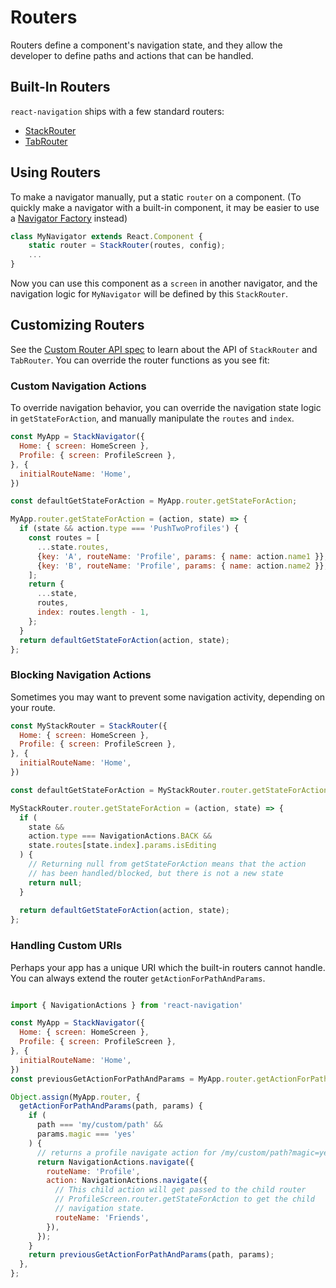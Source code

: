 # Routers

Routers define a component's navigation state, and they allow the developer to define paths and actions that can be handled.


## Built-In Routers

`react-navigation` ships with a few standard routers:

- [StackRouter](/docs/routers/stack)
- [TabRouter](/docs/routers/tabs)


## Using Routers

To make a navigator manually, put a static `router` on a component. (To quickly make a navigator with a built-in component, it may be easier to use a [Navigator Factory](/docs/navigators) instead)

```js
class MyNavigator extends React.Component {
    static router = StackRouter(routes, config);
    ...
}
```

Now you can use this component as a `screen` in another navigator, and the navigation logic for `MyNavigator` will be defined by this `StackRouter`.


## Customizing Routers

See the [Custom Router API spec](/docs/routers/api) to learn about the API of `StackRouter` and `TabRouter`. You can override the router functions as you see fit:

### Custom Navigation Actions

To override navigation behavior, you can override the navigation state logic in `getStateForAction`, and manually manipulate the `routes` and `index`.

```js
const MyApp = StackNavigator({
  Home: { screen: HomeScreen },
  Profile: { screen: ProfileScreen },
}, {
  initialRouteName: 'Home',
})

const defaultGetStateForAction = MyApp.router.getStateForAction;

MyApp.router.getStateForAction = (action, state) => {
  if (state && action.type === 'PushTwoProfiles') {
    const routes = [
      ...state.routes,
      {key: 'A', routeName: 'Profile', params: { name: action.name1 }},
      {key: 'B', routeName: 'Profile', params: { name: action.name2 }},
    ];
    return {
      ...state,
      routes,
      index: routes.length - 1,
    };
  }
  return defaultGetStateForAction(action, state);
};
```

### Blocking Navigation Actions

Sometimes you may want to prevent some navigation activity, depending on your route.

```js
const MyStackRouter = StackRouter({
  Home: { screen: HomeScreen },
  Profile: { screen: ProfileScreen },
}, {
  initialRouteName: 'Home',
})

const defaultGetStateForAction = MyStackRouter.router.getStateForAction;

MyStackRouter.router.getStateForAction = (action, state) => {
  if (
    state &&
    action.type === NavigationActions.BACK &&
    state.routes[state.index].params.isEditing
  ) {
    // Returning null from getStateForAction means that the action
    // has been handled/blocked, but there is not a new state
    return null;
  }
  
  return defaultGetStateForAction(action, state);
};
```


### Handling Custom URIs

Perhaps your app has a unique URI which the built-in routers cannot handle. You can always extend the router `getActionForPathAndParams`.

```js

import { NavigationActions } from 'react-navigation'

const MyApp = StackNavigator({
  Home: { screen: HomeScreen },
  Profile: { screen: ProfileScreen },
}, {
  initialRouteName: 'Home',
})
const previousGetActionForPathAndParams = MyApp.router.getActionForPathAndParams;

Object.assign(MyApp.router, {
  getActionForPathAndParams(path, params) {
    if (
      path === 'my/custom/path' &&
      params.magic === 'yes'
    ) {
      // returns a profile navigate action for /my/custom/path?magic=yes
      return NavigationActions.navigate({
        routeName: 'Profile',
        action: NavigationActions.navigate({
          // This child action will get passed to the child router
          // ProfileScreen.router.getStateForAction to get the child
          // navigation state.
          routeName: 'Friends',
        }),
      });
    }
    return previousGetActionForPathAndParams(path, params);
  },
};
```
